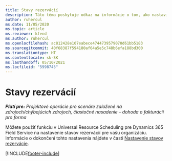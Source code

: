 ```yaml
---
title: Stavy rezervácií
description: Táto téma poskytuje odkaz na informácie o tom, ako nastaviť stavy rezervácie pre Project Operations.
author: ruhercul
ms.date: 11/05/2020
ms.topic: article
ms.reviewer: kfend
ms.author: ruhercul
ms.openlocfilehash: ac812428e107eabece4744739579070d61bb5183
ms.sourcegitcommit: 40f68387f594180af64a5e5c748b6efa188bd300
ms.translationtype: HT
ms.contentlocale: sk-SK
ms.lasthandoff: 05/10/2021
ms.locfileid: "5998745"
---
```

# <a name="booking-statuses"></a>Stavy rezervácií

_**Platí pre:** Projektové operácie pre scenáre založené na zdrojoch/chýbajúcich zdrojoch, čiastočné nasadenie – dohoda o fakturácii pro forma_

Môžete použiť funkciu v Universal Resource Scheduling pre Dynamics 365 Field Service na nastavenie stavov rezervácií pre vašu organizáciu. Informácie o dokončení tohto nastavenia nájdete v časti [Nastavenie stavov rezervácie](/dynamics365/field-service/set-up-booking-statuses).


[!INCLUDE[footer-include](../includes/footer-banner.md)]